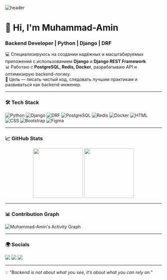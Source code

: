 ![header](https://capsule-render.vercel.app/api?type=waving&color=0:0891b2,100:1c1917&height=200&section=header&fontSize=60&fontColor=fff&animation=fadeIn)

# 👋 Hi, I'm Muhammad-Amin  
### Backend Developer | Python | Django | DRF  

💻 Специализируюсь на создании надёжных и масштабируемых приложений с использованием **Django** и **Django REST Framework**.  
📊 Работаю с **PostgreSQL, Redis, Docker**, разрабатываю API и оптимизирую backend-логику.  
🎯 Цель — писать чистый код, следовать лучшим практикам и развиваться как backend-инженер.  

---

### 🛠️ Tech Stack  
![Python](https://img.shields.io/badge/Python-3776AB?style=for-the-badge&logo=python&logoColor=white)
![Django](https://img.shields.io/badge/Django-092E20?style=for-the-badge&logo=django&logoColor=white)
![DRF](https://img.shields.io/badge/Django_REST-ff1709?style=for-the-badge&logo=django&logoColor=white)
![PostgreSQL](https://img.shields.io/badge/PostgreSQL-316192?style=for-the-badge&logo=postgresql&logoColor=white)
![Redis](https://img.shields.io/badge/Redis-DC382D?style=for-the-badge&logo=redis&logoColor=white)
![Docker](https://img.shields.io/badge/Docker-2496ED?style=for-the-badge&logo=docker&logoColor=white)
![HTML](https://img.shields.io/badge/HTML5-e34f26?style=for-the-badge&logo=html5&logoColor=white)
![CSS](https://img.shields.io/badge/CSS3-1572b6?style=for-the-badge&logo=css3&logoColor=white)
![Bootstrap](https://img.shields.io/badge/Bootstrap-7952B3?style=for-the-badge&logo=bootstrap&logoColor=white)
![Figma](https://img.shields.io/badge/Figma-F24E1E?style=for-the-badge&logo=figma&logoColor=white)

---

### 📈 GitHub Stats  
<p align="center">
  <img src="https://github-readme-stats.vercel.app/api?username=Muhammad-Amin&show_icons=true&theme=tokyonight&hide_border=true" height="160"/>
  <img src="https://github-readme-streak-stats.herokuapp.com/?user=Muhammad-Amin&theme=tokyonight&hide_border=true" height="160"/>
</p>

---

### 📊 Contribution Graph  
![Muhammad-Amin's Activity Graph](https://github-readme-activity-graph.vercel.app/graph?username=Muhammad-Amin&bg_color=1c1917&color=ffffff&line=0891b2&point=0891b2&area=true&hide_border=true)

---

### 🌍 Socials  
<a href="https://www.github.com/Muhammad-Amin" target="_blank"><img src="https://img.shields.io/badge/GitHub-100000?style=for-the-badge&logo=github&logoColor=white"/></a>
<a href="https://www.linkedin.com/in/muhammad-amin/" target="_blank"><img src="https://img.shields.io/badge/LinkedIn-0A66C2?style=for-the-badge&logo=linkedin&logoColor=white"/></a>
<a href="https://www.stackoverflow.com/users/22107952/muhammad-amin" target="_blank"><img src="https://img.shields.io/badge/StackOverflow-FE7A16?style=for-the-badge&logo=stackoverflow&logoColor=white"/></a>

---

💡 *"Backend is not about what you see, it’s about what you can rely on."*
